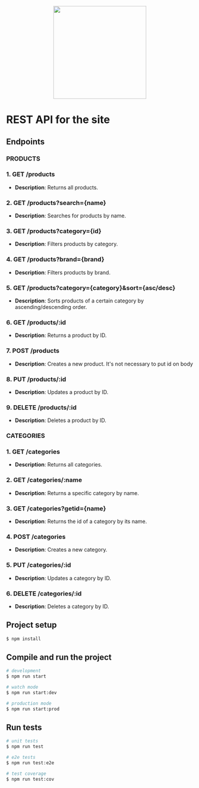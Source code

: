 <p align="center">
  <a target="blank"><img src="https://i.imgur.com/vDeRbsC.png" width="250" /></a>
</p>

# REST API for the site


## Endpoints

### PRODUCTS

### 1. GET /products
- **Description**: Returns all products.

### 2. GET /products?search={name}
- **Description**: Searches for products by name.

### 3. GET /products?category={id}
- **Description**: Filters products by category.

### 4. GET /products?brand={brand}
- **Description**: Filters products by brand.

### 5. GET /products?category={category}&sort={asc/desc}
- **Description**: Sorts products of a certain category by ascending/descending order.

### 6. GET /products/:id
- **Description**: Returns a product by ID.

### 7. POST /products
- **Description**: Creates a new product. It's not necessary to put id on body

### 8. PUT /products/:id
- **Description**: Updates a product by ID.

### 9. DELETE /products/:id
- **Description**: Deletes a product by ID.

### CATEGORIES

### 1. GET /categories
- **Description**: Returns all categories.

### 2. GET  /categories/:name
- **Description**: Returns a specific category by name.

### 3. GET  /categories?getid={name}
- **Description**: Returns the id of a category by its name.

### 4. POST  /categories
- **Description**: Creates a new category.

### 5. PUT  /categories/:id
- **Description**: Updates a category by ID.

### 6. DELETE  /categories/:id
- **Description**: Deletes a category by ID.


## Project setup

```bash
$ npm install
```

## Compile and run the project

```bash
# development
$ npm run start

# watch mode
$ npm run start:dev

# production mode
$ npm run start:prod
```

## Run tests

```bash
# unit tests
$ npm run test

# e2e tests
$ npm run test:e2e

# test coverage
$ npm run test:cov
```
